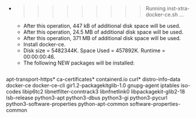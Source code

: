 * >>>>>>>>> Running inst-xtra-docker-ce.sh ...
  * After this operation, 447 kB of additional disk space will be used.
  * After this operation, 24.5 MB of additional disk space will be used.
  * After this operation, 371 MB of additional disk space will be used.
  * Install docker-ce.
  * Disk size = 5482344K. Space Used = 457892K. Runtime = 00:00:00:46.
  * The following NEW packages will be installed:
  ```bash
apt-transport-https* ca-certificates* containerd.io curl* distro-info-data
docker-ce docker-ce-cli gir1.2-packagekitglib-1.0 gnupg-agent iptables
iso-codes libip6tc2 libnetfilter-conntrack3 libnfnetlink0 libpackagekit-glib2-18
lsb-release python3-apt python3-dbus python3-gi python3-pycurl
python3-software-properties python-apt-common software-properties-common
  ```
